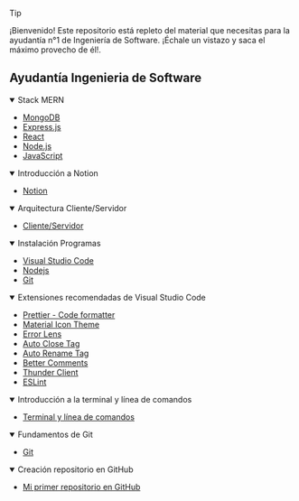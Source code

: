 > [!TIP]
> ¡Bienvenido! Este repositorio está repleto del material que necesitas para la ayudantía n°1 de Ingeniería de Software. ¡Échale un vistazo y saca el máximo provecho de él!.

## Ayudantía Ingenieria de Software

<details open>
<summary>Stack MERN</summary>

- [MongoDB](./Introduccion/MongoDB.md)
- [Express.js](./Introduccion/Express.md)
- [React](./Introduccion/React.md)
- [Node.js](./Introduccion/Nodejs.md)
- [JavaScript](./Introduccion/JavaScript.md)

</details>

<details open>
<summary>Introducción a Notion</summary>

- [Notion](./Introduccion%20Notion/Notion.md)

</details>

<details open>
<summary>Arquitectura Cliente/Servidor</summary>

- [Cliente/Servidor](./Cliente-Servidor/Cliente-Servidor.md)

</details>

<details open>
<summary>Instalación Programas</summary>

- [Visual Studio Code](./Instalacion%20Programas/Visual%20Studio%20Code.md)
- [Nodejs](./Instalacion%20Programas/Nodejs.md)
- [Git](./Instalacion%20Programas/Git.md)

</details>

<details open>
<summary>Extensiones recomendadas de Visual Studio Code</summary>

- [Prettier - Code formatter](./Extensiones%20recomendadas/Prettier%20-%20Code%20formatter.md)
- [Material Icon Theme](./Extensiones%20recomendadas/Material%20Icon%20Theme.md)
- [Error Lens](./Extensiones%20recomendadas/Error%20Lens.md)
- [Auto Close Tag](./Extensiones%20recomendadas/Auto%20Close%20Tag.md)
- [Auto Rename Tag](./Extensiones%20recomendadas/Auto%20Rename%20Tag.md)
- [Better Comments](./Extensiones%20recomendadas/Better%20Comments.md)
- [Thunder Client](./Extensiones%20recomendadas/Thunder%20Client.md)
- [ESLint](./Extensiones%20recomendadas/ESLint.md)

</details>

<details open>
<summary>Introducción a la terminal y línea de comandos</summary>

- [Terminal y línea de comandos](./Terminal/terminal.md)

</details>

<details open>
<summary>Fundamentos de Git</summary>

- [Git](./Git/git.md)

</details>

<details open>
<summary>Creación repositorio en GitHub</summary>

- [Mi primer repositorio en GitHub](./Repositorio/repositorio.md)

</details>